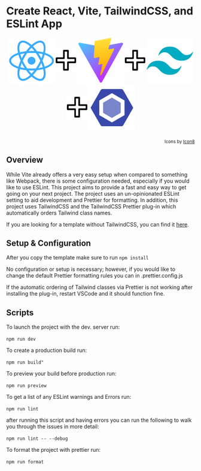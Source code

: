 # Create React, Vite, TailwindCSS, and ESLint App

<p align="center">
<img src="https://github.com/CameronMontgomery/create-react-vite-tailwind/blob/main/src/assets/react.svg" width="125" align="center"><img src="https://github.com/CameronMontgomery/create-react-vite-tailwind/blob/main/src/assets/plus-sign-white-tb.svg" width="60" align="center"><img src="https://github.com/CameronMontgomery/create-react-vite-tailwind/blob/main/src/assets/vite.svg" width="125" align="center"><img src="https://github.com/CameronMontgomery/create-react-vite-tailwind/blob/main/src/assets/plus-sign-white-tb.svg" width="60" align="center"><img src="https://github.com/CameronMontgomery/create-react-vite-tailwind/blob/main/src/assets/tailwindcss.svg" width="125" align="center"><img src="https://github.com/CameronMontgomery/create-react-vite-tailwind/blob/main/src/assets/plus-sign-white-tb.svg" width="60" align="center"><img src="https://github.com/CameronMontgomery/create-react-vite-tailwind/blob/main/src/assets/eslint.svg" width="125" align="center">
</p>

<div align="right">

<sub>Icons by [Icon8](https://www.icons8.com/)</sub>
 
 </div>

## Overview

While Vite already offers a very easy setup when compared to something like Webpack, there is some configuration needed, especially if you would like to use ESLint. This project aims to provide a fast and easy way to get going on your next project. The project uses an un-opinionated ESLint setting to aid development and Prettier for formatting. In addition, this project uses TailwindCSS and the TailwindCSS Prettier plug-in which automatically orders Tailwind class names.

If you are looking for a template without TailwindCSS, you can find it [here](https://github.com/CameronMontgomery/create-react-vite).

## Setup & Configuration
After you copy the template make sure to run ```npm install```

No configuration or setup is necessary; however, if you would like to change the default Prettier formatting rules you can in .prettier.config.js

If the automatic ordering of Tailwind classes via Prettier is not working after installing the plug-in, restart VSCode and it should function fine. 

## Scripts

To launch the project with the dev. server run:

```npm run dev```

To create a production build run:

```npm run build"```

To preview your build before production run:

```npm run preview```

To get a list of any ESLint warnings and Errors run:

```npm run lint```

after running this script and having errors you can run the following to walk you through the issues in more detail:

```npm run lint -- --debug```

To format the project with prettier run:

```npm run format```

